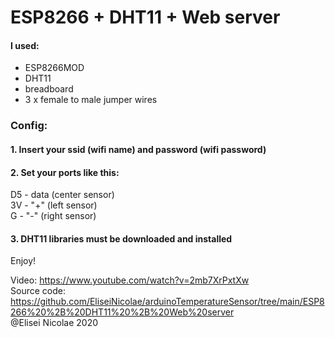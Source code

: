 # ESP8266 + DHT11 + Web server

#### I used:
- ESP8266MOD
- DHT11
- breadboard
- 3 x female to male jumper wires

### Config: 
#### 1. Insert your ssid (wifi name) and password (wifi password)


#### 2. Set your ports like this:
D5 - data (center sensor)  
3V - "+" (left sensor)  
G - "-" (right sensor)  


#### 3. DHT11 libraries must be downloaded and installed

Enjoy!


Video: https://www.youtube.com/watch?v=2mb7XrPxtXw  
Source code: https://github.com/EliseiNicolae/arduinoTemperatureSensor/tree/main/ESP8266%20%2B%20DHT11%20%2B%20Web%20server  
@Elisei Nicolae 2020
